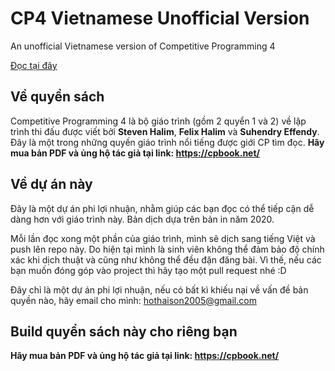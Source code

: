 # CP4 Vietnamese Unofficial Version

An unofficial Vietnamese version of Competitive Programming 4

[Đọc tại đây](https://thaisonho.github.io/CP4-Vietnamese-Unofficial-Version/)

## Về quyển sách

Competitive Programming 4 là bộ giáo trình (gồm 2 quyển 1 và 2) về lập trình thi đấu được viết bởi **Steven Halim**, **Felix Halim** và **Suhendry Effendy**. Đây là một trong những quyến giáo trình nổi tiếng được giới CP tìm đọc.
**Hãy mua bản PDF và ủng hộ tác giả tại link: <https://cpbook.net/>**

## Về dự án này

Đây là một dự án phi lợi nhuận, nhằm giúp các bạn đọc có thể tiếp cận dễ dàng hơn với giáo trình này.
Bản dịch dựa trên bản in năm 2020.

Mỗi lần đọc xong một phần của giáo trình, mình sẽ dịch sang tiếng Việt và push lên repo này.
Do hiện tại mình là sinh viên không thể đảm bảo độ chính xác khi dịch thuật và cũng như không thể đều đặn đăng bài. Vì thế, nếu các bạn muốn đóng góp vào project thì hãy tạo một pull request nhé :D

Đây chỉ là một dự án phi lợi nhuận, nếu có bất kì khiếu nại về vấn đề bản quyền nào, hãy email cho mình: <hothaison2005@gmail.com>

## Build quyển sách này cho riêng bạn



**Hãy mua bản PDF và ủng hộ tác giả tại link: <https://cpbook.net/>**
